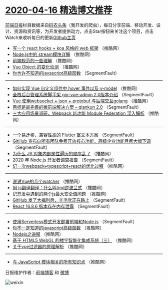 # [2020-04-16 精选博文推荐](http://hao.caibaojian.com/date/2020/04/16)

[前端日报](http://caibaojian.com/c/news)栏目数据来自[码农头条](http://hao.caibaojian.com/)（我开发的爬虫），每日分享前端、移动开发、设计、资源和资讯等，为开发者提供动力，点击Star按钮来关注这个项目，点击Watch来收听每日的更新[Github主页](https://github.com/kujian/frontendDaily)
* [写一个 react hooks + koa 风格的 web 框架](http://hao.caibaojian.com/141187.html) （推酷网）
* [Node.js中的 stream模块详解](http://hao.caibaojian.com/141177.html) （推酷网）
* [前端规范的一些理解](http://hao.caibaojian.com/141188.html) （推酷网）
* [Vue Object 的变化侦测](http://hao.caibaojian.com/141178.html) （推酷网）
* [你也许不知道的javascript高级函数](http://hao.caibaojian.com/141206.html) （SegmentFault）

***
* [如何实现 Vue 自定义组件中 hover 事件以及 v-model](http://hao.caibaojian.com/141179.html) （推酷网）
* [全栈后台管理系统脚手架 gin-vue-admin 2.0版本介绍](http://hao.caibaojian.com/141169.html) （SegmentFault）
* [Vue 使用websocket + json + protobuf 与后端交互golang](http://hao.caibaojian.com/141180.html) （推酷网）
* [目标是最完善的微前端解决方案 &#8211; qiankun 2.0](http://hao.caibaojian.com/141208.html) （SegmentFault）
* [三大应用场景调研，Webpack 新功能 Module Federation 深入解析](http://hao.caibaojian.com/141181.html) （推酷网）

***
* [一个易迁移、兼容性高的 Flutter 富文本方案](http://hao.caibaojian.com/141209.html) （SegmentFault）
* [GitHub 宣布向所有团队免费开放核心功能，高级企业功能月费大幅下调](http://hao.caibaojian.com/141171.html) （SegmentFault）
* [为什么 JS 对象内部属性遍历的顺序乱了](http://hao.caibaojian.com/141182.html) （推酷网）
* [2020 年 Node.js 开发者调查报告](http://hao.caibaojian.com/141210.html) （SegmentFault）
* [记一次webpack+typescript+react的优化过程](http://hao.caibaojian.com/141183.html) （推酷网）

***
* [说说Vue的几个watcher](http://hao.caibaojian.com/141184.html) （推酷网）
* [用 js翻译翻译：什么叫tmd逆波兰式](http://hao.caibaojian.com/141185.html) （推酷网）
* [记开发中遇到的两个js最大安全值问题](http://hao.caibaojian.com/141186.html) （推酷网）
* [GitHub 发了大福利后，羊毛党正在路上](http://hao.caibaojian.com/141168.html) （SegmentFault）
* [React 16.8.6 版本存在内存泄露](http://hao.caibaojian.com/141207.html) （SegmentFault）

***
* [使用Serverless模式开发部署前端和Node.js](http://hao.caibaojian.com/141170.html) （SegmentFault）
* [你不一定知道的javascript高级函数](http://hao.caibaojian.com/141176.html) （推酷网）
* [Nodejs之进程](http://hao.caibaojian.com/141172.html) （推酷网）
* [基于 HTML5 WebGL 的楼宇智能化集成系统（三）](http://hao.caibaojian.com/141173.html) （推酷网）
* [关于vue过滤器的原理解析](http://hao.caibaojian.com/141174.html) （推酷网）

***
* [与 JavaScript 模块相关的所有知识点](http://hao.caibaojian.com/141175.html) （推酷网）

日报维护作者：[前端博客](http://caibaojian.com/) 和 [微博](http://caibaojian.com/go/weibo)

![weixin](https://user-images.githubusercontent.com/3055447/38468989-651132ac-3b80-11e8-8e6b-15122322a9d7.png)